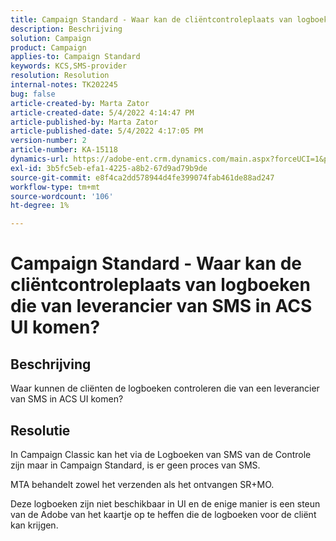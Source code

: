 ```yaml
---
title: Campaign Standard - Waar kan de cliëntcontroleplaats van logboeken die van leverancier van SMS in ACS UI komen?
description: Beschrijving
solution: Campaign
product: Campaign
applies-to: Campaign Standard
keywords: KCS,SMS-provider
resolution: Resolution
internal-notes: TK202245
bug: false
article-created-by: Marta Zator
article-created-date: 5/4/2022 4:14:47 PM
article-published-by: Marta Zator
article-published-date: 5/4/2022 4:17:05 PM
version-number: 2
article-number: KA-15118
dynamics-url: https://adobe-ent.crm.dynamics.com/main.aspx?forceUCI=1&pagetype=entityrecord&etn=knowledgearticle&id=95fdfd4c-c5cb-ec11-a7b5-6045bd00d4f5
exl-id: 3b5fc5eb-efa1-4225-a8b2-67d9ad79b9de
source-git-commit: e8f4ca2dd578944d4fe399074fab461de88ad247
workflow-type: tm+mt
source-wordcount: '106'
ht-degree: 1%

---
```


# Campaign Standard - Waar kan de cliëntcontroleplaats van logboeken die van leverancier van SMS in ACS UI komen?

## Beschrijving


Waar kunnen de cliënten de logboeken controleren die van een leverancier van SMS in ACS UI komen?


## Resolutie


In Campaign Classic kan het via de Logboeken van SMS van de Controle zijn maar in Campaign Standard, is er geen proces van SMS.

MTA behandelt zowel het verzenden als het ontvangen SR+MO.

Deze logboeken zijn niet beschikbaar in UI en de enige manier is een steun van de Adobe van het kaartje op te heffen die de logboeken voor de cliënt kan krijgen.
